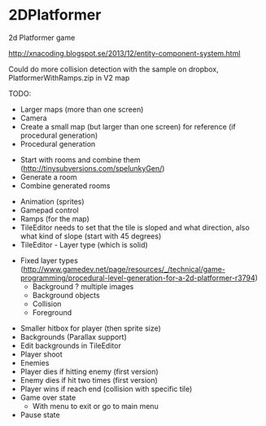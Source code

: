 2DPlatformer
============

2d Platformer game



http://xnacoding.blogspot.se/2013/12/entity-component-system.html
 
Could do more collision detection with the sample on dropbox,
PlatformerWithRamps.zip in V2 map

TODO:
* Larger maps (more than one screen)
* Camera
* Create a small map (but larger than one screen) for reference (if procedural generation)
* Procedural generation
 - Start with rooms and combine them (http://tinysubversions.com/spelunkyGen/)
 - Generate a room
 - Combine generated rooms
* Animation (sprites)
* Gamepad control
* Ramps (for the map)
* TileEditor needs to set that the tile is sloped and what direction, also what kind of slope (start with 45 degrees)
* TileEditor - Layer type (which is solid)
 - Fixed layer types (http://www.gamedev.net/page/resources/_/technical/game-programming/procedural-level-generation-for-a-2d-platformer-r3794)
   - Background ? multiple images
   - Background objects
   - Collision
   - Foreground
* Smaller hitbox for player (then sprite size)
* Backgrounds (Parallax support)
* Edit backgrounds in TileEditor
* Player shoot
* Enemies
* Player dies if hitting enemy (first version)
* Enemy dies if hit two times (first version)
* Player wins if reach end (collision with specific tile)
* Game over state
   - With menu to exit or go to main menu
* Pause state
